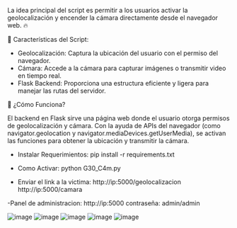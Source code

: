 La idea principal del script es permitir a los usuarios activar la geolocalización y encender la cámara directamente desde el navegador web. 🔥

🔧 Características del Script:
- Geolocalización: Captura la ubicación del usuario con el permiso del navegador.
- Cámara: Accede a la cámara para capturar imágenes o transmitir video en tiempo real.
- Flask Backend: Proporciona una estructura eficiente y ligera para manejar las rutas del servidor.

📜 ¿Cómo Funciona?

El backend en Flask sirve una página web donde el usuario otorga permisos de geolocalización y cámara.
Con la ayuda de APIs del navegador (como navigator.geolocation y navigator.mediaDevices.getUserMedia), se activan las funciones para obtener la ubicación y transmitir la cámara.

- Instalar Requerimientos:
  pip install -r requirements.txt
  
- Como Activar:
python G30_C4m.py

- Enviar el link a la victima:
http://ip:5000/geolocalizacion
http://ip:5000/camara

-Panel de administracion:
http://ip:5000
contraseña:
admin/admin


  ![image](https://github.com/user-attachments/assets/89c5b135-9ba0-4db5-a482-a9666aecbc88)
  ![image](https://github.com/user-attachments/assets/71c4c345-b426-453d-b9e1-9ddb15c6d5ff)
![image](https://github.com/user-attachments/assets/9a052b01-4c80-4ce9-aa0c-90469b6df576)
![image](https://github.com/user-attachments/assets/1fc42092-dfa3-4b4d-a480-109ac44f913b)
![image](https://github.com/user-attachments/assets/48e820ad-791e-4569-bdea-0e8310e12055)








